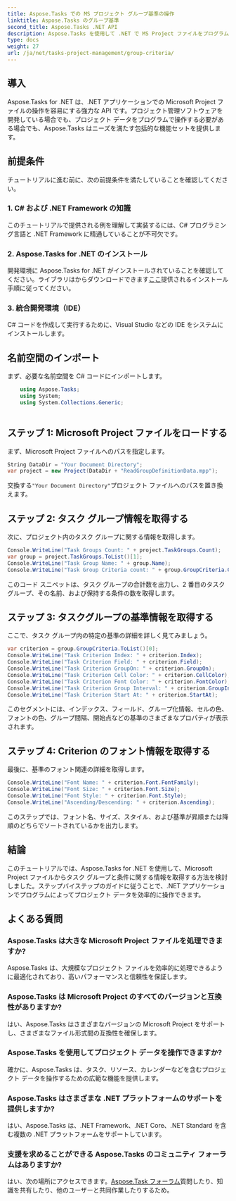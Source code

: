 ```yaml
---
title: Aspose.Tasks での MS プロジェクト グループ基準の操作
linktitle: Aspose.Tasks のグループ基準
second_title: Aspose.Tasks .NET API
description: Aspose.Tasks を使用して .NET で MS Project ファイルをプログラム的に操作する方法を調べます。タスク グループと基準情報のステップバイステップの例を取得します。
type: docs
weight: 27
url: /ja/net/tasks-project-management/group-criteria/
---
```

## 導入
Aspose.Tasks for .NET は、.NET アプリケーションでの Microsoft Project ファイルの操作を容易にする強力な API です。プロジェクト管理ソフトウェアを開発している場合でも、プロジェクト データをプログラムで操作する必要がある場合でも、Aspose.Tasks はニーズを満たす包括的な機能セットを提供します。
## 前提条件
チュートリアルに進む前に、次の前提条件を満たしていることを確認してください。
### 1. C# および .NET Framework の知識
このチュートリアルで提供される例を理解して実装するには、C# プログラミング言語と .NET Framework に精通していることが不可欠です。
### 2. Aspose.Tasks for .NET のインストール
開発環境に Aspose.Tasks for .NET がインストールされていることを確認してください。ライブラリはからダウンロードできます[ここ](https://releases.aspose.com/tasks/net/)提供されるインストール手順に従ってください。
### 3. 統合開発環境（IDE）
C# コードを作成して実行するために、Visual Studio などの IDE をシステムにインストールします。

## 名前空間のインポート
まず、必要な名前空間を C# コードにインポートします。
```csharp
    using Aspose.Tasks;
    using System;
    using System.Collections.Generic;
    
```
## ステップ 1: Microsoft Project ファイルをロードする
まず、Microsoft Project ファイルへのパスを指定します。
```csharp
String DataDir = "Your Document Directory";
var project = new Project(DataDir + "ReadGroupDefinitionData.mpp");
```
交換する`"Your Document Directory"`プロジェクト ファイルへのパスを置き換えます。
## ステップ 2: タスク グループ情報を取得する
次に、プロジェクト内のタスク グループに関する情報を取得します。
```csharp
Console.WriteLine("Task Groups Count: " + project.TaskGroups.Count);
var group = project.TaskGroups.ToList()[1];
Console.WriteLine("Task Group Name: " + group.Name);
Console.WriteLine("Task Group Criteria count: " + group.GroupCriteria.Count);
```
このコード スニペットは、タスク グループの合計数を出力し、2 番目のタスク グループ、その名前、および保持する条件の数を取得します。
## ステップ 3: タスクグループの基準情報を取得する
ここで、タスク グループ内の特定の基準の詳細を詳しく見てみましょう。
```csharp
var criterion = group.GroupCriteria.ToList()[0];
Console.WriteLine("Task Criterion Index: " + criterion.Index);
Console.WriteLine("Task Criterion Field: " + criterion.Field);
Console.WriteLine("Task Criterion GroupOn: " + criterion.GroupOn);
Console.WriteLine("Task Criterion Cell Color: " + criterion.CellColor);
Console.WriteLine("Task Criterion Font Color: " + criterion.FontColor);
Console.WriteLine("Task Criterion Group Interval: " + criterion.GroupInterval);
Console.WriteLine("Task Criterion Start At: " + criterion.StartAt);
```
このセグメントには、インデックス、フィールド、グループ化情報、セルの色、フォントの色、グループ間隔、開始点などの基準のさまざまなプロパティが表示されます。
## ステップ 4: Criterion のフォント情報を取得する
最後に、基準のフォント関連の詳細を取得します。
```csharp
Console.WriteLine("Font Name: " + criterion.Font.FontFamily);
Console.WriteLine("Font Size: " + criterion.Font.Size);
Console.WriteLine("Font Style: " + criterion.Font.Style);
Console.WriteLine("Ascending/Descending: " + criterion.Ascending);
```
このステップでは、フォント名、サイズ、スタイル、および基準が昇順または降順のどちらでソートされているかを出力します。

## 結論
このチュートリアルでは、Aspose.Tasks for .NET を使用して、Microsoft Project ファイルからタスク グループと条件に関する情報を取得する方法を検討しました。ステップバイステップのガイドに従うことで、.NET アプリケーションでプログラムによってプロジェクト データを効率的に操作できます。
## よくある質問
### Aspose.Tasks は大きな Microsoft Project ファイルを処理できますか?
Aspose.Tasks は、大規模なプロジェクト ファイルを効率的に処理できるように最適化されており、高いパフォーマンスと信頼性を保証します。
### Aspose.Tasks は Microsoft Project のすべてのバージョンと互換性がありますか?
はい、Aspose.Tasks はさまざまなバージョンの Microsoft Project をサポートし、さまざまなファイル形式間の互換性を確保します。
### Aspose.Tasks を使用してプロジェクト データを操作できますか?
確かに、Aspose.Tasks は、タスク、リソース、カレンダーなどを含むプロジェクト データを操作するための広範な機能を提供します。
### Aspose.Tasks はさまざまな .NET プラットフォームのサポートを提供しますか?
はい、Aspose.Tasks は、.NET Framework、.NET Core、.NET Standard を含む複数の .NET プラットフォームをサポートしています。
### 支援を求めることができる Aspose.Tasks のコミュニティ フォーラムはありますか?
はい、次の場所にアクセスできます。[Aspose.Task フォーラム](https://forum.aspose.com/c/tasks/15)質問したり、知識を共有したり、他のユーザーと共同作業したりするため。